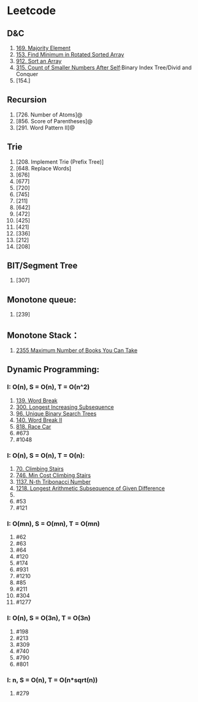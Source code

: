 # Leetcode

## D&C
  1. [169. Majority Element](https://github.com/haojicc/Leetcode/blob/main/code/169.%20Majority%20Element.cpp)
  2. [153. Find Minimum in Rotated Sorted Array](https://github.com/haojicc/Leetcode/blob/main/code/153.%20Find%20Minimum%20in%20Rotated%20Sorted%20Array.cpp)
  3. [912. Sort an Array](https://github.com/haojicc/Leetcode/blob/main/code/912.%20Sort%20an%20Array.cpp)
  4. [315. Count of Smaller Numbers After Self](https://github.com/haojicc/Leetcode/blob/main/code/315.%20Count%20of%20Smaller%20Numbers%20After%20Self.cpp):Binary Index Tree/Divid and Conquer
  5. [154.]

## Recursion
  1. [726. Number of Atoms]@
  2. [856. Score of Parentheses]@
  3. [291. Word Pattern II]@

## Trie
  1. [208. Implement Trie (Prefix Tree)]
  2. [648. Replace Words]
  3. [676]
  4. [677]
  5. [720]
  6. [745]
  7. [211]
  8. [642]
  9. [472]
  10. [425]
  11. [421]
  12. [336]
  13. [212]
  14. [208]

## BIT/Segment Tree
  1. [307]

## Monotone queue:
  1. [239]

## Monotone Stack：
  1. [2355 Maximum Number of Books You Can Take](https://github.com/haojicc/Leetcode/blob/main/code/2355%20Maximum%20Number%20of%20Books%20You%20Can%20Take.cpp)
  
## Dynamic Programming:

### I: O(n), S = O(n), T = O(n^2)
  1. [139. Word Break](https://github.com/haojicc/Leetcode/blob/main/code/139.%20Word%20Break)
  2. [300. Longest Increasing Subsequence](https://github.com/haojicc/Leetcode/blob/main/code/300.%20Longest%20Increasing%20Subsequence.cpp)
  3. [96. Unique Binary Search Trees](https://github.com/haojicc/Leetcode/blob/main/code/96.%20Unique%20Binary%20Search%20Trees.cpp)
  4. [140. Word Break II](https://github.com/haojicc/Leetcode/blob/main/code/140.%20Word%20Break%20II)
  5. [818. Race Car](https://github.com/haojicc/Leetcode/blob/main/code/818.%20Race%20Car)
  6. #673
  7. #1048

### I: O(n), S = O(n), T = O(n):
  1. [70. Climbing Stairs](https://github.com/haojicc/Leetcode/blob/main/code/70.%20Climbing%20Stairs.cpp)
  2. [746. Min Cost Climbing Stairs](https://github.com/haojicc/Leetcode/blob/main/code/746.%20Min%20Cost%20Climbing%20Stairs.cpp)
  3. [1137. N-th Tribonacci Number](https://github.com/haojicc/Leetcode/blob/main/code/1137.%20N-th%20Tribonacci%20Number.cpp)
  4. [1218. Longest Arithmetic Subsequence of Given Difference](https://github.com/haojicc/Leetcode/blob/main/code/1218.%20Longest%20Arithmetic%20Subsequence%20of%20Given%20Difference.cpp)
  5. 
  6. #53
  7. #121
### I: O(mn), S = O(mn), T = O(mn)
  1. #62
  2. #63
  3. #64
  4. #120
  5. #174
  6. #931
  7. #1210
  8. #85
  9. #211
  10. #304
  11. #1277
### I: O(n), S = O(3n), T = O(3n)
  1. #198
  2. #213
  3. #309
  4. #740
  5. #790
  6. #801
### I: n, S = O(n), T = O(n*sqrt(n))
  1. #279

